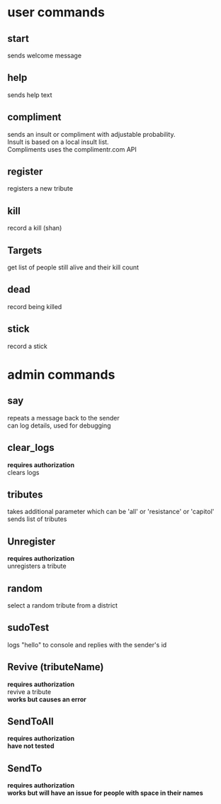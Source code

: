 # user commands  
  
## start  
sends welcome message  
## help  
sends help text  
## compliment  
sends an insult or compliment with adjustable probability.  
Insult is based on a local insult list.  
Compliments uses the complimentr.com API  
## register  
registers a new tribute  
## kill  
record a kill (shan)  
## Targets  
get list of people still alive and their kill count  
## dead  
record being killed  
## stick  
record a stick  
  
  
# admin commands  
## say  
repeats a message back to the sender  
can log details, used for debugging  
## clear_logs  
**requires authorization**  
clears logs  
## tributes  
takes additional parameter which can be 'all' or 'resistance' or 'capitol'  
sends list of tributes  
## Unregister
**requires authorization**  
unregisters a tribute  
## random  
select a random tribute from a district  
## sudoTest  
logs "hello" to console and replies with the sender's id  
## Revive (tributeName)
**requires authorization**  
revive a tribute  
**works but causes an error**  
## SendToAll
**requires authorization**  
**have not tested**  
## SendTo
**requires authorization**  
**works but will have an issue for people with space in their names**